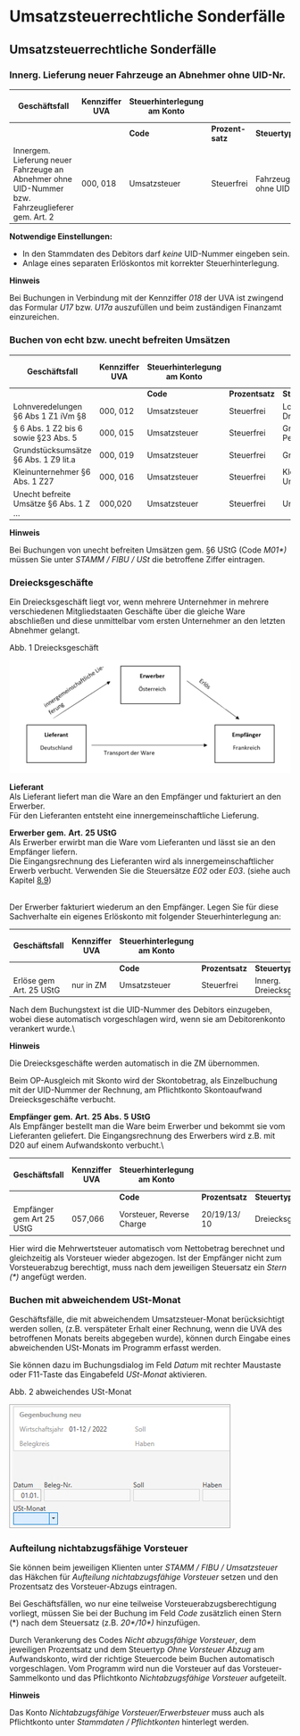 # Umsatzsteuerrechtliche Sonderfälle

## Umsatzsteuerrechtliche Sonderfälle

### Innerg. Lieferung neuer Fahrzeuge an Abnehmer ohne UID-Nr.


| **Geschäftsfall**                                                                                 | **Kennziffer** **UVA** | **Steuerhinterlegung** **am** **Konto** |                  |                   | **Eingabe** **im Buchungsdialog** **(Feld Code)** | **Anzeige** **Journal/Konto** |
| ------------------------------------------------------------------------------------------------- | ---------------------- | --------------------------------------- | ---------------- | ----------------- | ------------------------------------------------- | ----------------------------- |
|                                                                                                   |                        | **Code**                                | **Prozent-satz** | **Steuertyp**     |                                                   |                               |
| Innergem. Lieferung neuer Fahrzeuge an Abnehmer ohne UID-Nummer bzw. Fahrzeuglieferer gem. Art. 2 | &#48;00, 018           | Umsatzsteuer                            | Steuerfrei       | Fahrzeug ohne UID | \*2                                               | M\*2                          |



**Notwendige Einstellungen:**

* In den Stammdaten des Debitors darf *keine* UID-Nummer eingeben sein.
* Anlage eines separaten Erlöskontos mit korrekter Steuerhinterlegung.


**Hinweis**

Bei Buchungen in Verbindung mit der Kennziffer *018* der UVA ist zwingend das Formular *U17* bzw. *U17a* auszufüllen und beim zuständigen Finanzamt einzureichen.

### Buchen von echt bzw. unecht befreiten Umsätzen


| **Geschäftsfall**                     | **Kennziffer** **UVA** | **Steuerhinterlegung** **am** **Konto** |                 |                                          | **Eingabe** **im Buchungsdialog** **(Feld Code)** | **Anzeige** **Journal/Konto** |
| ------------------------------------- | ---------------------- | --------------------------------------- | --------------- | ---------------------------------------- | ------------------------------------------------- | ----------------------------- |
|                                       |                        | **Code**                                | **Prozentsatz** | **Steuertyp**                            |                                                   |                               |
| Lohnveredelungen §6 Abs 1 Z1 iVm §8   | &#48;00, 012           | Umsatzsteuer                            | Steuerfrei      | Lohnveredelung Drittland                 | L01                                               | L01                           |
| § 6 Abs. 1 Z2 bis 6 sowie §23 Abs. 5  | &#48;00, 015           | Umsatzsteuer                            | Steuerfrei      | Grenzüberschreitende Personenbeförderung | P01                                               | P01                           |
| Grundstücksumsätze §6 Abs. 1 Z9 lit.a | &#48;00, 019           | Umsatzsteuer                            | Steuerfrei      | Grundstück Umsatz                        | G01\*                                             | G01\*                         |
| Kleinunternehmer §6 Abs. 1 Z27        | &#48;00, 016           | Umsatzsteuer                            | Steuerfrei      | Kleinunternehmer Umsatz                  | K01\*                                             | K01\*                         |
| Unecht befreite Umsätze §6 Abs. 1 Z … | &#48;00,020            | Umsatzsteuer                            | Steuerfrei      | Unecht befreit                           | &#48;1\*                                          | M01\*                         |



**Hinweis**

Bei Buchungen von unecht befreiten Umsätzen gem. §6 UStG (Code *M01\*)* müssen Sie unter *STAMM / FIBU / USt* die betroffene Ziffer eintragen.

### Dreiecksgeschäfte

Ein Dreiecksgeschäft liegt vor, wenn mehrere Unternehmer in mehrere verschiedenen Mitgliedstaaten Geschäfte über die gleiche Ware abschließen und diese unmittelbar vom ersten Unternehmer an den letzten Abnehmer gelangt.


Abb. 1 Dreiecksgeschäft

![Image](<img/NeuesElement138.png>)


**Lieferant**\
Als Lieferant liefert man die Ware an den Empfänger und fakturiert an den Erwerber.\
Für den Lieferanten entsteht eine innergemeinschaftliche Lieferung.

**Erwerber** **gem.** **Art.** **25** **UStG**\
Als Erwerber erwirbt man die Ware vom Lieferanten und lässt sie an den Empfänger liefern.\
Die Eingangsrechnung des Lieferanten wird als innergemeinschaftlicher Erwerb verbucht. Verwenden Sie die Steuersätze *E02* oder *E03*. (siehe auch Kapitel [8.9](<FIBUNextHandbuch1.md#\_Ref75505364>))

\
Der Erwerber fakturiert wiederum an den Empfänger. Legen Sie für diese Sachverhalte ein eigenes Erlöskonto mit folgender Steuerhinterlegung an:

| **Geschäftsfall**       | **Kennziffer** **UVA** | **Steuerhinterlegung** **am** **Konto** |                 |                          | **Eingabe** **im Buchungsdialog** **(Feld Code)** | **Anzeige** **Journal/Konto** |
| ----------------------- | ---------------------- | --------------------------------------- | --------------- | ------------------------ | ------------------------------------------------- | ----------------------------- |
|                         |                        | **Code**                                | **Prozentsatz** | **Steuertyp**            |                                                   |                               |
| Erlöse gem Art. 25 UStG | nur in ZM              | Umsatzsteuer                            | Steuerfrei      | Innerg. Dreiecksgeschäft | D02                                               | D02                           |



Nach dem Buchungstext ist die UID-Nummer des Debitors einzugeben, wobei diese automatisch vorgeschlagen wird, wenn sie am Debitorenkonto verankert wurde.\

**Hinweis**

Die Dreiecksgeschäfte werden automatisch in die ZM übernommen.


Beim OP-Ausgleich mit Skonto wird der Skontobetrag, als Einzelbuchung mit der UID-Nummer der Rechnung, am Pflichtkonto Skontoaufwand Dreiecksgeschäfte verbucht.

**Empfänger** **gem.** **Art.** **25** **Abs.** **5** **UStG**\
Als Empfänger bestellt man die Ware beim Erwerber und bekommt sie vom Lieferanten geliefert. Die Eingangsrechnung des Erwerbers wird z.B. mit D20 auf einem Aufwandskonto verbucht.\

| **Geschäftsfall**         | **Kennziffer** **UVA** | **Steuerhinterlegung** **am** **Konto** |                  |                  | **Eingabe** **im Buchungsdialog** **(Feld Code)** | **Anzeige** **Journal/Konto** |
| ------------------------- | ---------------------- | --------------------------------------- | ---------------- | ---------------- | ------------------------------------------------- | ----------------------------- |
|                           |                        | **Code**                                | **Prozentsatz**  | **Steuertyp**    |                                                   |                               |
| Empfänger gem Art 25 UStG | &#48;57,066            | Vorsteuer, Reverse Charge               | &#50;0/19/13/ 10 | Dreiecksgeschäft | D20/19/13/10                                      | D20/19/13/10                  |



Hier wird die Mehrwertsteuer automatisch vom Nettobetrag berechnet und gleichzeitig als Vorsteuer wieder abgezogen. Ist der Empfänger nicht zum Vorsteuerabzug berechtigt, muss nach dem jeweili­gen Steuersatz ein *Stern (\*)* angefügt werden.


### Buchen mit abweichendem USt-Monat

Geschäftsfälle, die mit abweichendem Umsatzsteuer-Monat berücksichtigt werden sollen, (z.B. verspäteter Erhalt einer Rechnung, wenn die UVA des betroffenen Monats bereits abgegeben wurde), können durch Eingabe eines abweichenden USt-Monats im Programm erfasst werden.

Sie können dazu im Buchungsdialog im Feld *Datum* mit rechter Maustaste oder F11-Taste das Eingabefeld *USt-Monat* aktivieren.

Abb. 2 abweichendes USt-Monat

![Image](<img/NeuesElement136.png>)

### Aufteilung nichtabzugsfähige Vorsteuer

Sie können beim jeweiligen Klienten unter *STAMM / FIBU / Umsatzsteuer* das Häkchen für *Aufteilung nichtabzugsfähige Vorsteuer* setzen und den Prozentsatz des Vorsteuer-Abzugs eintragen.

Bei Geschäftsfällen, wo nur eine teilweise Vorsteuerabzugsberechtigung vorliegt, müssen Sie bei der Buchung im Feld *Code* zusätzlich einen Stern (\*) nach dem Steuersatz (z.B. *20\*/10\*)* hinzufügen.

Durch Verankerung des Codes *Nicht abzugsfähige Vorsteuer*, dem jeweiligen Prozentsatz und dem Steuertyp *Ohne Vorsteuer Abzug* am Aufwandskonto, wird der richtige Steuercode beim Buchen automatisch vorgeschlagen. Vom Programm wird nun die Vorsteuer auf das Vorsteuer-Sammelkonto und das Pflichtkonto *Nichtabzugsfähige Vorsteuer* aufgeteilt.

**Hinweis**

Das Konto *Nichtabzugsfähige Vorsteuer/Erwerbsteuer* muss auch als Pflichtkonto unter *Stammdaten / Pflichtkonten* hinterlegt werden.
